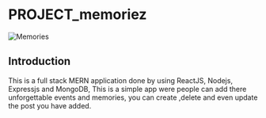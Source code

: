 # PROJECT_memoriez

![Memories](https://pasteboard.co/JXh6rhl.png)

## Introduction

 This is a full stack MERN application done by using ReactJS, Nodejs, Expressjs and MongoDB,
 This is a simple app were people can add there unforgettable events and memories, you can create ,delete and even update the post you have added.
